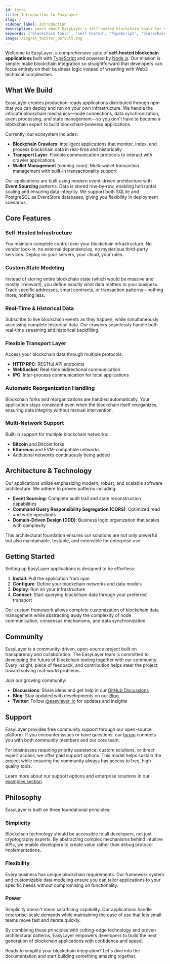 ```yaml
---
id: intro
title: Introduction to EasyLayer
slug: /
sidebar_label: Introduction
description: Learn about EasyLayer's self-hosted blockchain tools for developers. Discover our TypeScript-based solutions for blockchain processing, data indexing, and event handling.
keywords: ['blockchain tools', 'self-hosted', 'TypeScript', 'blockchain processing', 'data indexing', 'event handling', 'NestJS', 'CQRS', 'Event Sourcing', 'DDD']
image: /img/el_twitter_default.png
---
```


Welcome to EasyLayer, a comprehensive suite of **self-hosted blockchain applications** built with [TypeScript](https://www.typescriptlang.org) and powered by [Node.js](https://nodejs.org). Our mission is simple: make blockchain integration so straightforward that developers can focus entirely on their business logic instead of wrestling with Web3 technical complexities.

## What We Build

EasyLayer creates production-ready applications distributed through npm that you can deploy and run on your own infrastructure. We handle the intricate blockchain mechanics—node connections, data synchronization, event processing, and state management—so you don't have to become a blockchain expert to build blockchain-powered applications.

Currently, our ecosystem includes:

- **Blockchain Crawlers**: Intelligent applications that monitor, index, and process blockchain data in real-time and historically
- **Transport Layer**: Flexible communication protocols to interact with crawler applications
- **Wallet Management** *(coming soon)*: Multi-wallet transaction management with built-in transactionality support

Our applications are built using modern event-driven architecture with **Event Sourcing** patterns. Data is stored row-by-row, enabling horizontal scaling and ensuring data integrity. We support both SQLite and PostgreSQL as EventStore databases, giving you flexibility in deployment scenarios.

## Core Features

### Self-Hosted Infrastructure
You maintain complete control over your blockchain infrastructure. No vendor lock-in, no external dependencies, no mysterious third-party services. Deploy on your servers, your cloud, your rules.

### Custom State Modeling
Instead of storing entire blockchain state (which would be massive and mostly irrelevant), you define exactly what data matters to your business. Track specific addresses, smart contracts, or transaction patterns—nothing more, nothing less.

### Real-Time & Historical Data
Subscribe to live blockchain events as they happen, while simultaneously accessing complete historical data. Our crawlers seamlessly handle both real-time streaming and historical backfilling.

### Flexible Transport Layer
Access your blockchain data through multiple protocols:
- **HTTP RPC**: RESTful API endpoints
- **WebSocket**: Real-time bidirectional communication
- **IPC**: Inter-process communication for local applications

### Automatic Reorganization Handling
Blockchain forks and reorganizations are handled automatically. Your application stays consistent even when the blockchain itself reorganizes, ensuring data integrity without manual intervention.

### Multi-Network Support
Built-in support for multiple blockchain networks:
- **Bitcoin** and Bitcoin forks
- **Ethereum** and EVM-compatible networks
- Additional networks continuously being added

## Architecture & Technology

Our applications utilize emphasizing modern, robust, and scalable software architecture. We adhere to proven patterns including:

- **Event Sourcing**: Complete audit trail and state reconstruction capabilities
- **Command Query Responsibility Segregation (CQRS)**: Optimized read and write operations
- **Domain-Driven Design (DDD)**: Business logic organization that scales with complexity

This architectural foundation ensures our solutions are not only powerful but also maintainable, testable, and extensible for enterprise use.

## Getting Started

Setting up EasyLayer applications is designed to be effortless:

1. **Install**: Pull the application from npm
2. **Configure**: Define your blockchain networks and data models
3. **Deploy**: Run on your infrastructure
4. **Connect**: Start querying blockchain data through your preferred transport

Our custom framework allows complete customization of blockchain data management while abstracting away the complexity of node communication, consensus mechanisms, and data synchronization.

## Community

EasyLayer is a community-driven, open-source project built on transparency and collaboration. The EasyLayer team is committed to developing the future of blockchain tooling together with our community. Every insight, piece of feedback, and contribution helps steer the project toward solving real-world problems.

Join our growing community:
- **Discussions**: Share ideas and get help in our [GitHub Discussions](https://github.com/EasyLayer/core/discussions)
- **Blog**: Stay updated with developments on our [Blog](https://easylayer.io/blog)
- **Twitter**: Follow [@easylayer_io](https://twitter.com/easylayer_ios) for updates and insights

## Support

EasyLayer provides free community support through our open-source platform. If you encounter issues or have questions, our [forum](https://github.com/EasyLayer/core/discussions) connects you with both community members and our core team.

For businesses requiring priority assistance, custom solutions, or direct expert access, we offer paid support options. This model helps sustain the project while ensuring the community always has access to free, high-quality tools.

Learn more about our support options and enterprise solutions in our [examples section](https://easylayer.io/docs/examples).

## Philosophy

EasyLayer is built on three foundational principles:

### Simplicity
Blockchain technology should be accessible to all developers, not just cryptography experts. By abstracting complex mechanisms behind intuitive APIs, we enable developers to create value rather than debug protocol implementations.

### Flexibility
Every business has unique blockchain requirements. Our framework system and customizable data modeling ensure you can tailor applications to your specific needs without compromising on functionality.

### Power
Simplicity doesn't mean sacrificing capability. Our applications handle enterprise-scale demands while maintaining the ease of use that lets small teams move fast and iterate quickly.

By combining these principles with cutting-edge technology and proven architectural patterns, EasyLayer empowers developers to build the next generation of blockchain applications with confidence and speed.

Ready to simplify your blockchain integration? Let's dive into the documentation and start building something amazing together.
